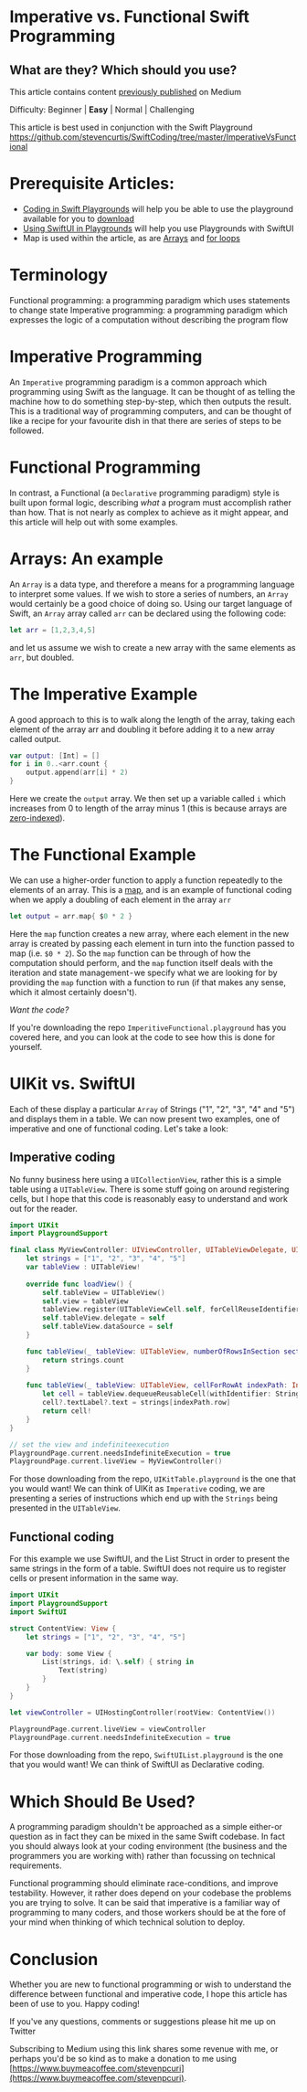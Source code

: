 # Imperative vs. Functional Swift Programming
## What are they? Which should you use?

This article contains content [previously published](https://stevenpcurtis.medium.com/imperative-vs-declarative-swift-programming-7e3c77309f76) on Medium

Difficulty: Beginner | **Easy** | Normal | Challenging

This article is best used in conjunction with the Swift Playground https://github.com/stevencurtis/SwiftCoding/tree/master/ImperativeVsFunctional

# Prerequisite Articles:

- [Coding in Swift Playgrounds](https://medium.com/@stevenpcurtis.sc/coding-in-swift-playgrounds-1a5563efa089) will help you be able to use the playground available for you to [download](https://medium.com/r/?url=https%3A%2F%2Fgithub.com%2Fstevencurtis%2FSwiftCoding%2Ftree%2Fmaster%2FImperativeVsFunctional)
- [Using SwiftUI in Playgrounds](https://medium.com/@stevenpcurtis.sc/using-swiftui-in-a-playground-4f8a74181593) will help you use Playgrounds with SwiftUI
- Map is used within the article, as are [Arrays](https://medium.com/@stevenpcurtis.sc/the-array-in-swift-d3e0fb04a0dd) and [for loops](https://medium.com/swlh/for-loops-in-swift-628a6a2b2ea7)

# Terminology
Functional programming: a programming paradigm which uses statements to change state
Imperative programming: a programming paradigm which expresses the logic of a computation without describing the program flow

# Imperative Programming
An `Imperative` programming paradigm is a common approach which programming using Swift as the language.
It can be thought of as telling the machine how to do something step-by-step, which then outputs the result. This is a traditional way of programming computers, and can be thought of like a recipe for your favourite dish in that there are series of steps to be followed.

# Functional Programming
In contrast, a Functional (a `Declarative` programming paradigm)  style is built upon formal logic, describing *what* a program must accomplish rather than how.
That is not nearly as complex to achieve as it might appear, and this article will help out with some examples.

# Arrays: An example
An `Array` is a data type, and therefore a means for a programming language to interpret some values.
If we wish to store a series of numbers, an `Array` would certainly be a good choice of doing so.
Using our target language of Swift, an `Array` array called `arr` can be declared using the following code:

```swift
let arr = [1,2,3,4,5]
```

and let us assume we wish to create a new array with the same elements as `arr`, but doubled.

# The Imperative Example

A good approach to this is to walk along the length of the array, taking each element of the array arr and doubling it before adding it to a new array called output.

```swift
var output: [Int] = []
for i in 0..<arr.count {
    output.append(arr[i] * 2)
}
```

Here we create the `output` array. We then set up a variable called `i` which increases from 0 to length of the array minus 1 (this is because arrays are [zero-indexed](https://medium.com/swlh/zero-indexed-arrays-f752a47abf65)).

# The Functional Example
We can use a higher-order function to apply a function repeatedly to the elements of an array. This is a [map](https://medium.com/@stevenpcurtis.sc/mapping-in-swift-a6d6132a38af), and is an example of functional coding when we apply a doubling of each element in the array `arr`

```swift
let output = arr.map{ $0 * 2 }
```

Here the `map` function creates a new array, where each element in the new array is created by passing each element in turn into the function passed to map (i.e. `$0 * 2`).
So the `map` function can be through of how the computation should perform, and the `map` function itself deals with the iteration and state management - we specify what we are looking for by providing the `map` function with a function to run (if that makes any sense, which it almost certainly doesn't).

*Want the code?*

If you're downloading the repo `ImperitiveFunctional.playground` has you covered here, and you can look at the code to see how this is done for yourself.

# UIKit vs. SwiftUI
Each of these display a particular `Array` of Strings ("1", "2", "3", "4" and "5") and displays them in a table.
We can now present two examples, one of imperative and one of functional coding. Let's take a look:

## Imperative coding
No funny business here using a `UICollectionView`, rather this is a simple table using a `UITableView`. There is some stuff going on around registering cells, but I hope that this code is reasonably easy to understand and work out for the reader.

```swift
import UIKit
import PlaygroundSupport

final class MyViewController: UIViewController, UITableViewDelegate, UITableViewDataSource {
    let strings = ["1", "2", "3", "4", "5"]
    var tableView : UITableView!
    
    override func loadView() {
        self.tableView = UITableView()
        self.view = tableView
        tableView.register(UITableViewCell.self, forCellReuseIdentifier: String(describing: UITableViewCell.self))
        self.tableView.delegate = self
        self.tableView.dataSource = self
    }

    func tableView(_ tableView: UITableView, numberOfRowsInSection section: Int) -> Int {
        return strings.count
    }
    
    func tableView(_ tableView: UITableView, cellForRowAt indexPath: IndexPath) -> UITableViewCell {
        let cell = tableView.dequeueReusableCell(withIdentifier: String(describing: UITableViewCell.self))
        cell?.textLabel?.text = strings[indexPath.row]
        return cell!
    }
}

// set the view and indefiniteexecution
PlaygroundPage.current.needsIndefiniteExecution = true
PlaygroundPage.current.liveView = MyViewController()
```

For those downloading from the repo, `UIKitTable.playground` is the one that you would want! We can think of UIKit as `Imperative` coding, we are presenting a series of instructions which end up with the `Strings` being presented in the `UITableView`.

## Functional coding
For this example we use SwiftUI, and the List Struct in order to present the same strings in the form of a table. SwiftUI does not require us to register cells or present information in the same way.

```swift
import UIKit
import PlaygroundSupport
import SwiftUI

struct ContentView: View {
    let strings = ["1", "2", "3", "4", "5"]

    var body: some View {
        List(strings, id: \.self) { string in
            Text(string)
        }
    }
}

let viewController = UIHostingController(rootView: ContentView())

PlaygroundPage.current.liveView = viewController
PlaygroundPage.current.needsIndefiniteExecution = true
```

For those downloading from the repo, `SwiftUIList.playground` is the one that you would want! We can think of SwiftUI as Declarative coding.

# Which Should Be Used?
A programming paradigm shouldn't be approached as a simple either-or question as in fact they can be mixed in the same Swift codebase. In fact you should always look at your coding environment (the business and the programmers you are working with) rather than focussing on technical requirements.

Functional programming should eliminate race-conditions, and improve testability. However, it rather does depend on your codebase the problems you are trying to solve. It can be said that imperative is a familiar way of programming to many coders, and those workers should be at the fore of your mind when thinking of which technical solution to deploy.

# Conclusion
Whether you are new to functional programming or wish to understand the difference between functional and imperative code, I hope this article has been of use to you.
Happy coding!

If you've any questions, comments or suggestions please hit me up on Twitter

Subscribing to Medium using this link shares some revenue with me, or perhaps you'd be so kind as to make a donation to me using [https://www.buymeacoffee.com/stevenpcuri](https://www.buymeacoffee.com/stevenpcuri).
